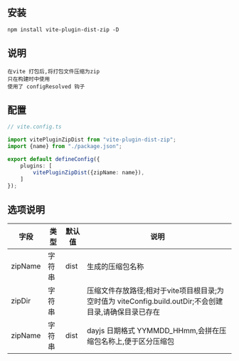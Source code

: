 ## 安装

```text
npm install vite-plugin-dist-zip -D

```

## 说明

```text
在vite 打包后,将打包文件压缩为zip
只在构建时中使用
使用了 configResolved 钩子
```

## 配置

```typescript
// vite.config.ts

import vitePluginZipDist from "vite-plugin-dist-zip";
import {name} from "./package.json";

export default defineConfig({
    plugins: [
        vitePluginZipDist({zipName: name}),
    ]
});
```

## 选项说明

|  字段 | 类型  | 默认值  |       说明     |
|  ----| ---- | ---- | ----                             |
| zipName | 字符串 | dist  | 生成的压缩包名称 |
| zipDir | 字符串 |   | 压缩文件存放路径;相对于vite项目根目录;为空时值为 viteConfig.build.outDir;不会创建目录,请确保目录已存在 |
| zipName | 字符串 | dist  |  dayjs 日期格式 YYMMDD_HHmm,会拼在压缩包名称上,便于区分压缩包 |

